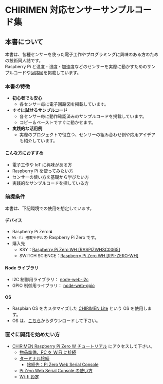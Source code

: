 # CHIRIMEN 対応センサーサンプルコード集

## 本書について

本書は、各種センサーを使った電子工作やプログラミングに興味のある方のための技術同人誌です。  
Raspberry Pi と温度・湿度・加速度などのセンサーを実際に動かすためのサンプルコードや回路図を掲載しています。

### 本書の特徴

- **初心者でも安心**
  - 各センサー毎に電子回路図を掲載しています。
- **すぐに試せるサンプルコード**
  - 各センサー毎に動作確認済みのサンプルコードを掲載しています。
  - コピー＆ペーストですぐに動かせます。
- **実践的な活用例**
  - 実際のプロジェクトで役立つ、センサーの組み合わせ例や応用アイデアも紹介しています。

#### こんな方におすすめ

- 電子工作や IoT に興味がある方
- Raspberry Pi を使ってみたい方
- センサーの使い方を基礎から学びたい方
- 実践的なサンプルコードを探している方

### 前提条件

本書は、下記環境での使用を想定しています。

#### デバイス

- Raspberry Pi Zero **`W`**
- `Wi-fi 搭載モデル`の Raspberry Pi Zero です。
- 購入先
  - KSY：[Raspberry Pi Zero WH [RASPIZWHSC0065]](https://raspberry-pi.ksyic.com/main/index/pdp.id/406,407,408,409,410,219,222/pdp.open/219)
  - SWITCH SCIENCE：[Raspberry Pi Zero WH [RPI-ZERO-WH]](https://www.switch-science.com/products/3646?_pos=1&_sid=e9fd90251&_ss=r)

#### Node ライブラリ

- I2C 制御用ライブラリ： [node-web-i2c](https://www.npmjs.com/package/node-web-i2c)
- GPIO 制御用ライブラリ： [node-web-gpio](https://www.npmjs.com/package/node-web-gpio)

#### OS

- Raspbian OS をカスタマイズした [CHIRIMEN Lite](https://github.com/chirimen-oh/chirimen-lite) という OS を使用します。
- OS は、[こちら](https://github.com/chirimen-oh/chirimen-lite/releases)からダウンロードして下さい。

### 直ぐに開発を始めたい方

- [CHIRIMEN Raspberry Pi Zero W チュートリアル](https://tutorial.chirimen.org/pizero/) にアクセスして下さい。
  - [物品準備、PC を WiFi に接続](https://tutorial.chirimen.org/pizero/chapter_2-1)
  - [ターミナル接続](https://tutorial.chirimen.org/pizero/chapter_2-2)
    - [接続先：Pi Zero Web Serial Console](https://chirimen.org/PiZeroWebSerialConsole/PiZeroWebSerialConsole.html)
  - [Pi Zero Web Serial Console の使い方](https://tutorial.chirimen.org/pizero/chapter_2-2-1)
  - [Wi-fi 設定](https://tutorial.chirimen.org/pizero/chapter_2-3)
